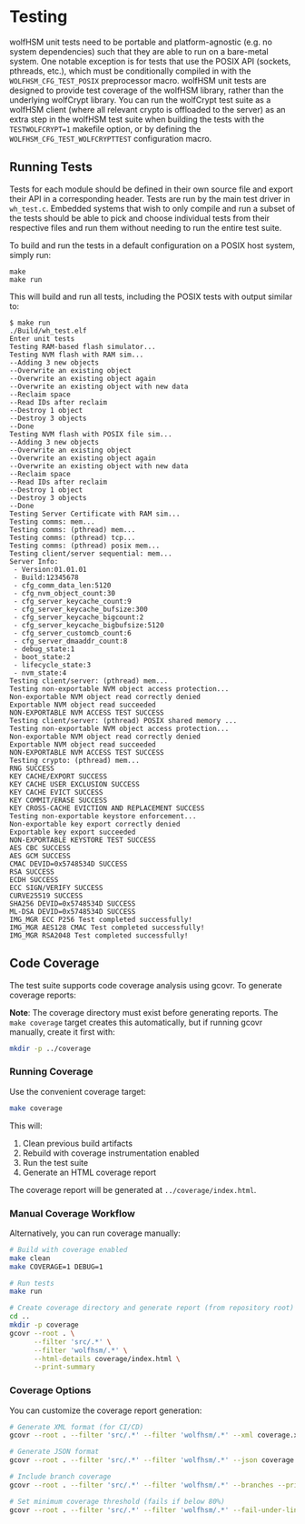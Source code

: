 # Testing

wolfHSM unit tests need to be portable and platform-agnostic (e.g. no system dependencies) such that they are able to run on a bare-metal system.
One notable exception is for tests that use the POSIX API (sockets, pthreads, etc.), which must be conditionally compiled in with the `WOLFHSM_CFG_TEST_POSIX` preprocessor macro.
wolfHSM unit tests are designed to provide test coverage of the wolfHSM library, rather than the underlying wolfCrypt library. You can run the wolfCrypt test suite as a wolfHSM client (where all relevant crypto is offloaded to the server) as an extra step in the wolfHSM test suite when building the tests with the `TESTWOLFCRYPT=1` makefile option, or by defining the `WOLFHSM_CFG_TEST_WOLFCRYPTTEST` configuration macro.

##  Running Tests
Tests for each module should be defined in their own source file and export their API in a corresponding header. Tests are run by the main test driver in `wh_test.c`.
Embedded systems that wish to only compile and run a subset of the tests should be able to pick and choose individual tests from their respective files and run them
without needing to run the entire test suite.

To build and run the tests in a default configuration on a POSIX host system, simply run:

```
make
make run
```

This will build and run all tests, including the POSIX tests with output similar to:
```
$ make run
./Build/wh_test.elf
Enter unit tests
Testing RAM-based flash simulator...
Testing NVM flash with RAM sim...
--Adding 3 new objects
--Overwrite an existing object
--Overwrite an existing object again 
--Overwrite an existing object with new data
--Reclaim space
--Read IDs after reclaim
--Destroy 1 object
--Destroy 3 objects
--Done
Testing NVM flash with POSIX file sim...
--Adding 3 new objects
--Overwrite an existing object
--Overwrite an existing object again 
--Overwrite an existing object with new data
--Reclaim space
--Read IDs after reclaim
--Destroy 1 object
--Destroy 3 objects
--Done
Testing Server Certificate with RAM sim...
Testing comms: mem...
Testing comms: (pthread) mem...
Testing comms: (pthread) tcp...
Testing comms: (pthread) posix mem...
Testing client/server sequential: mem...
Server Info: 
 - Version:01.01.01
 - Build:12345678
 - cfg_comm_data_len:5120
 - cfg_nvm_object_count:30
 - cfg_server_keycache_count:9
 - cfg_server_keycache_bufsize:300
 - cfg_server_keycache_bigcount:2
 - cfg_server_keycache_bigbufsize:5120
 - cfg_server_customcb_count:6
 - cfg_server_dmaaddr_count:8
 - debug_state:1
 - boot_state:2
 - lifecycle_state:3
 - nvm_state:4
Testing client/server: (pthread) mem...
Testing non-exportable NVM object access protection...
Non-exportable NVM object read correctly denied
Exportable NVM object read succeeded
NON-EXPORTABLE NVM ACCESS TEST SUCCESS
Testing client/server: (pthread) POSIX shared memory ...
Testing non-exportable NVM object access protection...
Non-exportable NVM object read correctly denied
Exportable NVM object read succeeded
NON-EXPORTABLE NVM ACCESS TEST SUCCESS
Testing crypto: (pthread) mem...
RNG SUCCESS
KEY CACHE/EXPORT SUCCESS
KEY CACHE USER EXCLUSION SUCCESS
KEY CACHE EVICT SUCCESS
KEY COMMIT/ERASE SUCCESS
KEY CROSS-CACHE EVICTION AND REPLACEMENT SUCCESS
Testing non-exportable keystore enforcement...
Non-exportable key export correctly denied
Exportable key export succeeded
NON-EXPORTABLE KEYSTORE TEST SUCCESS
AES CBC SUCCESS
AES GCM SUCCESS
CMAC DEVID=0x5748534D SUCCESS
RSA SUCCESS
ECDH SUCCESS
ECC SIGN/VERIFY SUCCESS
CURVE25519 SUCCESS
SHA256 DEVID=0x5748534D SUCCESS
ML-DSA DEVID=0x5748534D SUCCESS
IMG_MGR ECC P256 Test completed successfully!
IMG_MGR AES128 CMAC Test completed successfully!
IMG_MGR RSA2048 Test completed successfully!
```

## Code Coverage

The test suite supports code coverage analysis using gcovr. To generate coverage reports:

**Note**: The coverage directory must exist before generating reports. The `make coverage` target creates this automatically, but if running gcovr manually, create it first with:
```bash
mkdir -p ../coverage
```

### Running Coverage

Use the convenient coverage target:
```bash
make coverage
```

This will:
1. Clean previous build artifacts
2. Rebuild with coverage instrumentation enabled
3. Run the test suite
4. Generate an HTML coverage report

The coverage report will be generated at `../coverage/index.html`.

### Manual Coverage Workflow

Alternatively, you can run coverage manually:

```bash
# Build with coverage enabled
make clean
make COVERAGE=1 DEBUG=1

# Run tests
make run

# Create coverage directory and generate report (from repository root)
cd ..
mkdir -p coverage
gcovr --root . \
      --filter 'src/.*' \
      --filter 'wolfhsm/.*' \
      --html-details coverage/index.html \
      --print-summary
```

### Coverage Options

You can customize the coverage report generation:

```bash
# Generate XML format (for CI/CD)
gcovr --root . --filter 'src/.*' --filter 'wolfhsm/.*' --xml coverage.xml

# Generate JSON format
gcovr --root . --filter 'src/.*' --filter 'wolfhsm/.*' --json coverage.json

# Include branch coverage
gcovr --root . --filter 'src/.*' --filter 'wolfhsm/.*' --branches --print-summary

# Set minimum coverage threshold (fails if below 80%)
gcovr --root . --filter 'src/.*' --filter 'wolfhsm/.*' --fail-under-line 80
```
